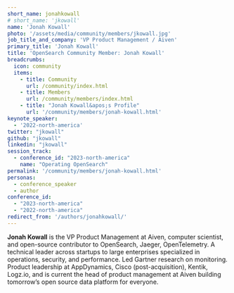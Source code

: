 ```yaml
---
short_name: jonahkowall
# short_name: 'jkowall'
name: 'Jonah Kowall'
photo: '/assets/media/community/members/jkowall.jpg'
job_title_and_company: 'VP Product Management / Aiven'
primary_title: 'Jonah Kowall'
title: 'OpenSearch Community Member: Jonah Kowall'
breadcrumbs:
  icon: community
  items:
    - title: Community
      url: /community/index.html
    - title: Members
      url: /community/members/index.html
    - title: "Jonah Kowall&apos;s Profile"
      url: '/community/members/jonah-kowall.html'
keynote_speaker:
  - '2022-north-america'
twitter: "jkowall"
github: "jkowall"
linkedin: "jkowall"
session_track: 
  - conference_id: "2023-north-america"
    name: "Operating OpenSearch"
permalink: '/community/members/jonah-kowall.html'
personas:
  - conference_speaker
  - author
conference_id:
  - "2023-north-america"
  - "2022-north-america"
redirect_from: '/authors/jonahkowall/'
---
```


**Jonah Kowall** is the VP Product Management at Aiven, computer scientist, and open-source contributor to OpenSearch, Jaeger, OpenTelemetry. A technical leader across startups to large enterprises specialized in operations, security, and performance. Led Gartner research on monitoring. Product leadership at AppDynamics, Cisco (post-acquisition), Kentik, Logz.io, and is current the head of product management at Aiven building tomorrow’s open source data platform for everyone.
